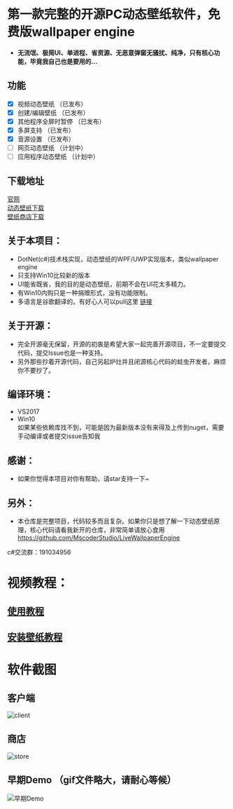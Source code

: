﻿
  
    
      
    
  # 第一款完整的开源PC动态壁纸软件，免费版wallpaper engine

*  **无流氓、极简UI、单进程、省资源、无恶意弹窗无骚扰、纯净，只有核心功能，毕竟我自己也是要用的...**  

## 功能
* [x] 视频动态壁纸 （已发布）
* [x] 创建/编辑壁纸 （已发布）
* [x] 其他程序全屏时暂停 （已发布）
* [x] 多屏支持 （已发布）
* [x] 音源设置 （已发布）
* [ ] 网页动态壁纸 （计划中）
* [ ] 应用程序动态壁纸 （计划中）

## 下载地址
[官网](https://mscoder.cn/products/LiveWallpaper.html)  
[动态壁纸下载](https://www.microsoft.com/store/apps/9MV8GK87MZ05)  
[壁纸商店下载](https://www.microsoft.com/store/apps/9PNN27P9SS38)  

## 关于本项目：  
  * DotNet(c#)技术栈实现，动态壁纸的WPF/UWP实现版本，类似wallpaper engine
  * 只支持Win10比较新的版本
  * UI能省既省，我的目的是动态壁纸，前期不会在UI花太多精力。
  * 有Win10内购只是一种捐赠形式，没有功能限制。
  * 多语言是谷歌翻译的。有好心人可以pull这里  [链接](https://github.com/MscoderStudio/LiveWallpaper/blob/master/LiveWallpaper/Res/Languages/en.json)
  
## 关于开源：
* 完全开源毫无保留，开源的初衷是希望大家一起完善开源项目，不一定要提交代码，提交Issue也是一种支持。
* 另外那些抄着开源代码，自己另起炉灶并且闭源核心代码的蛀虫开发者，麻烦你不要抄了。

## 编译环境：
  * VS2017
  * Win10  
  如果某些依赖库找不到，可能是因为最新版本没有来得及上传到nuget，需要手动编译或者提交issue告知我

## 感谢：
  * 如果你觉得本项目对你有帮助，请star支持一下~
  
## 另外：
 * 本仓库是完整项目，代码较多而且复杂。如果你只是想了解一下动态壁纸原理，核心代码请看我新开的仓库，非常简单请放心食用   
  https://github.com/MscoderStudio/LiveWallpaperEngine


c#交流群：191034956

# 视频教程：

## [使用教程](https://www.bilibili.com/video/av48407705/)

## [安装壁纸教程](https://www.bilibili.com/video/av48408360/)


# 软件截图

## 客户端
![client](https://github.com/WallpaperTools/WallpaperTool/blob/master/screenshots/client.png)
## 商店
![store](https://github.com/WallpaperTools/WallpaperTool/blob/master/screenshots/store.png)
## 早期Demo （gif文件略大，请耐心等候）
![早期Demo](https://github.com/WallpaperTools/WallpaperTool/blob/master/screenshots/example.gif)



